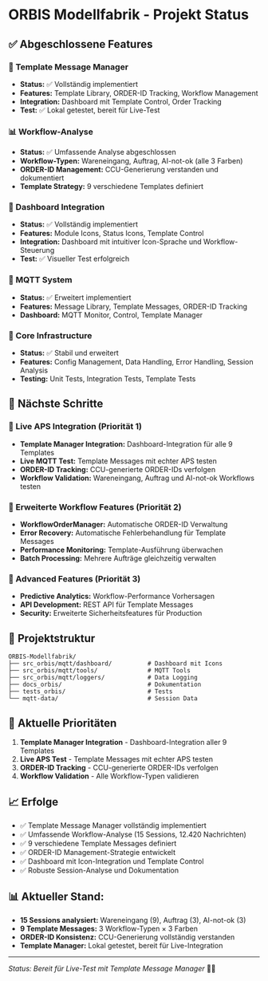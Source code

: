 # ORBIS Modellfabrik - Projekt Status

## ✅ Abgeschlossene Features

### 🎯 Template Message Manager
- **Status:** ✅ Vollständig implementiert
- **Features:** Template Library, ORDER-ID Tracking, Workflow Management
- **Integration:** Dashboard mit Template Control, Order Tracking
- **Test:** ✅ Lokal getestet, bereit für Live-Test

### 📊 Workflow-Analyse
- **Status:** ✅ Umfassende Analyse abgeschlossen
- **Workflow-Typen:** Wareneingang, Auftrag, AI-not-ok (alle 3 Farben)
- **ORDER-ID Management:** CCU-Generierung verstanden und dokumentiert
- **Template Strategy:** 9 verschiedene Templates definiert

### 🎨 Dashboard Integration
- **Status:** ✅ Vollständig implementiert
- **Features:** Module Icons, Status Icons, Template Control
- **Integration:** Dashboard mit intuitiver Icon-Sprache und Workflow-Steuerung
- **Test:** ✅ Visueller Test erfolgreich

### 📡 MQTT System
- **Status:** ✅ Erweitert implementiert
- **Features:** Message Library, Template Messages, ORDER-ID Tracking
- **Dashboard:** MQTT Monitor, Control, Template Manager

### 🔧 Core Infrastructure
- **Status:** ✅ Stabil und erweitert
- **Features:** Config Management, Data Handling, Error Handling, Session Analysis
- **Testing:** Unit Tests, Integration Tests, Template Tests

## 🚧 Nächste Schritte

### 🔗 Live APS Integration (Priorität 1)
- **Template Manager Integration:** Dashboard-Integration für alle 9 Templates
- **Live MQTT Test:** Template Messages mit echter APS testen
- **ORDER-ID Tracking:** CCU-generierte ORDER-IDs verfolgen
- **Workflow Validation:** Wareneingang, Auftrag und AI-not-ok Workflows testen

### 🎯 Erweiterte Workflow Features (Priorität 2)
- **WorkflowOrderManager:** Automatische ORDER-ID Verwaltung
- **Error Recovery:** Automatische Fehlerbehandlung für Template Messages
- **Performance Monitoring:** Template-Ausführung überwachen
- **Batch Processing:** Mehrere Aufträge gleichzeitig verwalten

### 🚀 Advanced Features (Priorität 3)
- **Predictive Analytics:** Workflow-Performance Vorhersagen
- **API Development:** REST API für Template Messages
- **Security:** Erweiterte Sicherheitsfeatures für Production

## 📁 Projektstruktur

```
ORBIS-Modellfabrik/
├── src_orbis/mqtt/dashboard/          # Dashboard mit Icons
├── src_orbis/mqtt/tools/              # MQTT Tools
├── src_orbis/mqtt/loggers/            # Data Logging
├── docs_orbis/                        # Dokumentation
├── tests_orbis/                       # Tests
└── mqtt-data/                         # Session Data
```

## 🎯 Aktuelle Prioritäten

1. **Template Manager Integration** - Dashboard-Integration aller 9 Templates
2. **Live APS Test** - Template Messages mit echter APS testen
3. **ORDER-ID Tracking** - CCU-generierte ORDER-IDs verfolgen
4. **Workflow Validation** - Alle Workflow-Typen validieren

## 📈 Erfolge

- ✅ Template Message Manager vollständig implementiert
- ✅ Umfassende Workflow-Analyse (15 Sessions, 12.420 Nachrichten)
- ✅ 9 verschiedene Template Messages definiert
- ✅ ORDER-ID Management-Strategie entwickelt
- ✅ Dashboard mit Icon-Integration und Template Control
- ✅ Robuste Session-Analyse und Dokumentation

## 📊 **Aktueller Stand:**

- **15 Sessions analysiert:** Wareneingang (9), Auftrag (3), AI-not-ok (3)
- **9 Template Messages:** 3 Workflow-Typen × 3 Farben
- **ORDER-ID Konsistenz:** CCU-Generierung vollständig verstanden
- **Template Manager:** Lokal getestet, bereit für Live-Integration

---

*Status: Bereit für Live-Test mit Template Message Manager* 🚀✨
